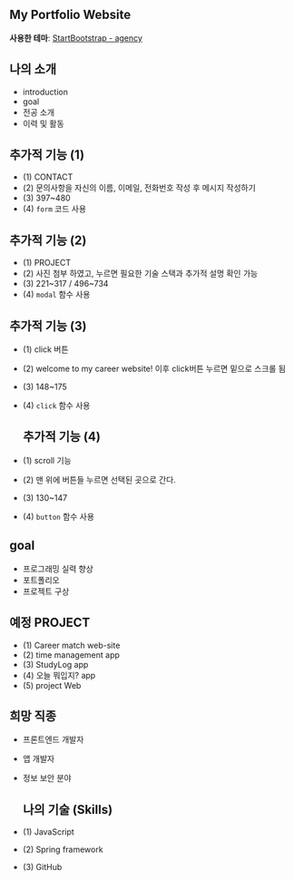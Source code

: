 ## My Portfolio Website 

**사용한 테마**: [StartBootstrap - agency](https://startbootstrap.com/theme/agency)

## 나의 소개
- introduction
- goal
- 전공 소개
- 이력 및 활동

## 추가적 기능 (1)
- (1) CONTACT
- (2) 문의사항을 자신의 이름, 이메일, 전화번호 작성 후 메시지 작성하기
- (3) 397~480
- (4) `form` 코드 사용

## 추가적 기능 (2)
- (1) PROJECT
- (2) 사진 첨부 하였고, 누르면 필요한 기술 스택과 추가적 설명 확인 가능
- (3) 221~317 / 496~734
- (4) `modal` 함수 사용

## 추가적 기능 (3) 
- (1) click 버튼
- (2) welcome to my career website! 이후 click버튼 누르면 밑으로 스크롤 됨
- (3) 148~175
- (4) `click` 함수 사용

  ## 추가적 기능 (4)
- (1) scroll 기능
- (2) 맨 위에 버튼들 누르면 선택된 곳으로 간다.
- (3) 130~147
- (4) `button` 함수 사용

## goal 
- 프로그래밍 실력 향상
- 포트폴리오
- 프로젝트 구상

## 예정 PROJECT
- (1) Career match web-site 
- (2) time management app
- (3) StudyLog app
- (4) 오늘 뭐입지? app
- (5) project Web

## 희망 직종
- 프론트엔드 개발자
- 앱 개발자
- 정보 보안 분야

  ##  나의 기술 (Skills) 
- (1) JavaScript 
- (2) Spring framework
- (3) GitHub
